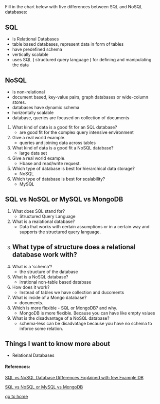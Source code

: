 ## 

Fill in the chart below with five differences between SQL and NoSQL databases:
## SQL
  - Is  Relational Databases
  - table based databases, represent data in form of tables
  - have predefined schema
  - vertically scalable 
  - uses SQL ( structured query language ) for defining and manipulating the data

## NoSQL
  -  Is non-relational
  -  document based, key-value pairs, graph databases or wide-column stores.
  - databases have dynamic schema 
  - horizontally scalable
  -  database, queries are focused on collection of documents
 
 	 
1. What kind of data is a good fit for an SQL database?
   -  are good fit for the complex query intensive environment
2. Give a real world example.
   - queries and joining data across tables
3. What kind of data is a good fit a NoSQL database?
   -  large data set 
4. Give a real world example.
   - Hbase and read/write request.
5. Which type of database is best for hierarchical data storage?
   - NoSQL
6. Which type of database is best for scalability?
   - MySQL


## SQL vs NoSQL or MySQL vs MongoDB
1. What does SQL stand for?
   - Structured Query Language
2. What is a realational database?
   - Data that works with certain assumptions or in a certain way and supports the structured query language.
3. What type of structure does a relational database work with?
   - 
4. What is a ‘schema’?
   - the structure of the database
5. What is a NoSQL database?
   - irrational non-table based database
6. How does it work?
   - Instead of tables we have collection and ducoments
7. What is inside of a Mongo database?
   - documents.
8. Which is more flexible - SQL or MongoDB? and why.
   - MongoDB is more flexible. Because you can have like empty values
9.  What is the disadvantage of a NoSQL database?
    - schema-less can be disadvatage because you have no schema to inforce some relation.

## Things I want to know more about
 - Relational Databases
  
#### References:

[SQL vs NoSQL Database Differences Explained with few Example DB](https://www.thegeekstuff.com/2014/01/sql-vs-nosql-db/?utm_source=tuicool)

[SQL vs NoSQL or MySQL vs MongoDB](https://www.youtube.com/watch?v=ZS_kXvOeQ5Y)


[go to home](README.md)